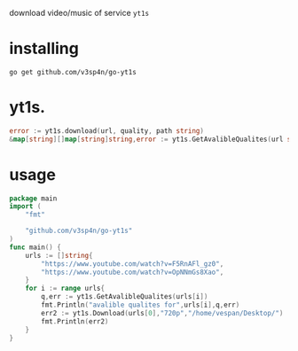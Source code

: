 
download video/music of service `yt1s`

<h1>installing</h1>

`go get github.com/v3sp4n/go-yt1s`

<h1>yt1s.</h1> 

```go
error := yt1s.download(url, quality, path string)
&map[string][]map[string]string,error := yt1s.GetAvalibleQualites(url string)
```
<h1>usage</h1>

```go
package main
import (
    "fmt"

    "github.com/v3sp4n/go-yt1s"
)
func main() {
    urls := []string{
        "https://www.youtube.com/watch?v=F5RnAFl_gz0",
        "https://www.youtube.com/watch?v=OpNNmGs8Xao",
    }
    for i := range urls{
        q,err := yt1s.GetAvalibleQualites(urls[i])
        fmt.Println("avalible qualites for",urls[i],q,err)
        err2 := yt1s.Download(urls[0],"720p","/home/vespan/Desktop/")
        fmt.Println(err2)
    }
}
```

